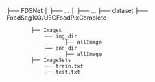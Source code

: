 ├── FDSNet
│     ├── ...
│     ├── ...
├── dataset
      ├── FoodSeg103/UECFoodPixComplete
      
            ├── Images
                ├── img_dir
                       ├── allImage
                ├── ann_dir
                       ├── allImage
            ├── ImageSets
                ├── train.txt
                ├── test.txt
